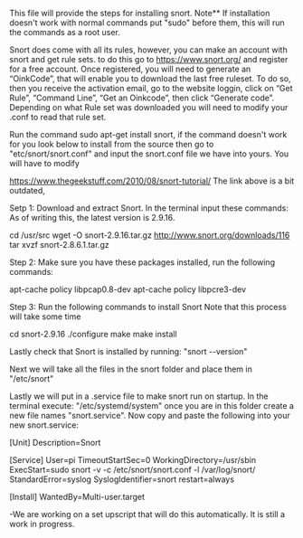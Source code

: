This file will provide the steps for installing snort.
Note** If installation doesn't work with normal commands put "sudo" before them, this will run the commands as a root user.

Snort does come with all its rules, however, you can make an account with snort and get rule sets. to do this go to https://www.snort.org/ and register for a free account. Once registered, you will need to generate an “OinkCode”, that will enable you to download the last free ruleset. To do so, then you receive the activation email, go to the website loggin, click on “Get Rule”, “Command Line”, “Get an Oinkcode”, then click “Generate code”. Depending on what Rule set was downloaded you will need to modify your .conf to read that rule set.

Run the command sudo apt-get install snort, if the command doesn't work for you look below to install from the source
then go to "etc/snort/snort.conf" and input the snort.conf file we have into yours. You will have to modify 


https://www.thegeekstuff.com/2010/08/snort-tutorial/
The link above is a bit outdated, 

Setp 1: Download and extract Snort. In the terminal input these commands:
As of writing this, the latest version is 2.9.16.

cd /usr/src
wget -O snort-2.9.16.tar.gz http://www.snort.org/downloads/116 
tar xvzf snort-2.8.6.1.tar.gz

Step 2: Make sure you have these packages installed, run the following commands:

apt-cache policy libpcap0.8-dev
apt-cache policy libpcre3-dev

Step 3: Run the following commands to install Snort
Note that this process will take some time 

cd snort-2.9.16
./configure
make
make install

Lastly check that Snort is installed by running: "snort --version"

Next we will take all the files in the snort folder and place them in "/etc/snort"

Lastly we will put in a .service file to make snort run on startup. In the terminal execute: "/etc/systemd/system" once you are in this folder create a new file names "snort.service". Now copy and paste the following into your new snort.service:

[Unit]
Description=Snort

[Service]
User=pi
TimeoutStartSec=0
WorkingDirectory=/usr/sbin
ExecStart=sudo snort  -v -c /etc/snort/snort.conf -l /var/log/snort/
StandardError=syslog
SyslogIdentifier=snort
restart=always

[Install]
WantedBy=Multi-user.target

-We are working on a set upscript that will do this automatically. It is still a work in progress.
